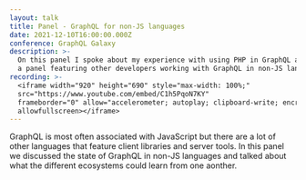 ```yaml
---
layout: talk
title: Panel - GraphQL for non-JS languages
date: 2021-12-10T16:00:00.000Z
conference: GraphQL Galaxy
description: >-
  On this panel I spoke about my experience with using PHP in GraphQL as part of
  a panel featuring other developers working with GraphQL in non-JS languages.
recording: >-
  <iframe width="920" height="690" style="max-width: 100%;"
  src="https://www.youtube.com/embed/C1h5PqoN7KY"
  frameborder="0" allow="accelerometer; autoplay; clipboard-write; encrypted-media; gyroscope; picture-in-picture"
  allowfullscreen></iframe>
---
```

GraphQL is most often associated with JavaScript but there are a lot of other 
languages that feature client libraries and server tools. In this panel we 
discussed the state of GraphQL in non-JS languages and talked about what the 
different ecosystems could learn from one aonther. 
